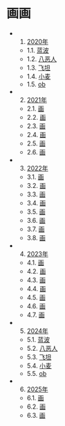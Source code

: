 # 画画

* 1. [2020年](#first)
    * 1.1. [蓝波](#firstPOne)
    * 1.2. [八恶人](#firstPTwo)
    * 1.3. [飞坦](#firstPThree)
    * 1.4. [小麦](#firstPFour)
    * 1.5. [ob](#firstPFive)
* 2. [2021年](#second)
    * 2.1. [画](#secondPOne)
    * 2.2. [画](#secondPTwo)
    * 2.3. [画](#secondPThree)
    * 2.4. [画](#secondPFour)
    * 2.5. [画](#secondPFive)
    * 2.6. [画](#secondPSix)
* 3. [2022年](#third)
    * 3.1. [画](#thirdPOne)
    * 3.2. [画](#thirdPTwo)
    * 3.3. [画](#thirdPThree)
    * 3.4. [画](#thirdPFour)
    * 3.5. [画](#thirdPFive)
    * 3.6. [画](#thirdPSix)
    * 3.7. [画](#thirdPSeven)
    * 3.8. [画](#thirdPEight)
* 4. [2023年](#fourth)
    * 4.1. [画](#fourthPOne)
    * 4.2. [画](#fourthPTwo)
    * 4.3. [画](#fourthPThree)
    * 4.4. [画](#fourthPFour)
    * 4.5. [画](#fourthPFive)
    * 4.6. [画](#fourthPSix)
    * 4.7. [画](#fourthPSeven)
* 5. [2024年](#fifth)
    * 5.1. [蓝波](#fifthPOne)
    * 5.2. [八恶人](#fifthPTwo)
    * 5.3. [飞坦](#fifthPThree)
    * 5.4. [小麦](#fifthPFour)
    * 5.5. [ob](#fifthPFive)
* 6. [2025年](#sixth)
    * 6.1. [画](#sixthPOne)
    * 6.2. [画](#sixthPTwo)
    * 6.3. [画](#sixthPThree)